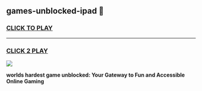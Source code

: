 
## games-unblocked-ipad 👋
<h3>
<a href="https://premium.freeplayer.one?title=games-unblocked-ipad&ref=14F">CLICK TO PLAY</a></h3>
<hr>

<h3>
<a href="https://premium.freeplayer.one?title=games-unblocked-ipad&ref=14F">CLICK 2 PLAY</a>
  
</h3>

<a href="https://premium.freeplayer.one?title=games-unblocked-ipad&ref=12F/"><img src="https://clearcache.store/games.png"></a>


**worlds hardest game unblocked: Your Gateway to Fun and Accessible Online Gaming**
